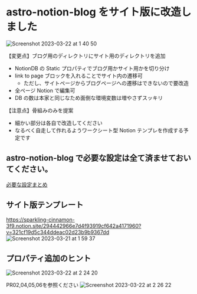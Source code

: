 # astro-notion-blog をサイト版に改造しました
![Screenshot 2023-03-22 at 1 40 50](https://user-images.githubusercontent.com/24947347/226691264-01132a3a-447f-434f-bda5-ae129228095f.png)

【変更点】ブログ用のディレクトリにサイト用のディレクトリを追加

- NotionDB の Static プロパティでブログ用かサイト用かを切り分け
- link to page ブロックを入れることでサイト内の遷移可
  - ただし、サイトページからブログページへの遷移はできないので要改造
- 全ページ Notion で編集可
- DB の数は本家と同じなため面倒な環境変数は増やさずスッキリ

【注意点】骨組みのみを提案

- 細かい部分は各自で改造してください
- なるべく自走して作れるようワークシート型 Notion テンプレを作成する予定です

## astro-notion-blog で必要な設定は全て済ませておいてください。

[必要な設定まとめ](https://sparkling-cinnamon-3f9.notion.site/_-10c175455b7b49a48f323d399f02abde)

## サイト版テンプレート

https://sparkling-cinnamon-3f9.notion.site/294442966e7d4f93919cf642a4171960?v=321cf19d5c344ddeac02d23b9b9367dd
![Screenshot 2023-03-21 at 1 59 37](https://user-images.githubusercontent.com/24947347/226691302-611d5771-c2e8-43cc-bb6b-99463d65db07.png)

## プロパティ追加のヒント

![Screenshot 2023-03-22 at 2 24 20](https://user-images.githubusercontent.com/24947347/226691817-5052b258-d26d-4864-8f3f-443ac3b72ecd.png)

PR02,04,05,06を参照ください
![Screenshot 2023-03-22 at 2 26 22](https://user-images.githubusercontent.com/24947347/226692275-e704ac75-7b55-4758-9d83-a2c83087fc75.png)

